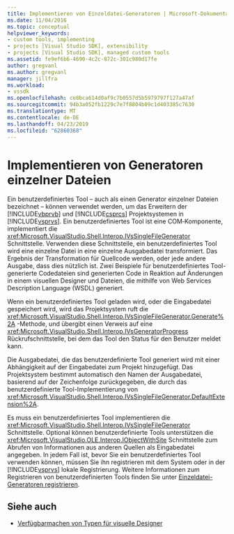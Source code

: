 ```yaml
---
title: Implementieren von Einzeldatei-Generatoren | Microsoft-Dokumentation
ms.date: 11/04/2016
ms.topic: conceptual
helpviewer_keywords:
- custom tools, implementing
- projects [Visual Studio SDK], extensibility
- projects [Visual Studio SDK], managed custom tools
ms.assetid: fe9ef6b6-4690-4c2c-872c-301c980d17fe
author: gregvanl
ms.author: gregvanl
manager: jillfra
ms.workload:
- vssdk
ms.openlocfilehash: ce8bca614d0af9c7b0557d5b5979797f127a47af
ms.sourcegitcommit: 94b3a052fb1229c7e7f8804b09c1d403385c7630
ms.translationtype: MT
ms.contentlocale: de-DE
ms.lasthandoff: 04/23/2019
ms.locfileid: "62860368"
---
```

# <a name="implementing-single-file-generators"></a>Implementieren von Generatoren einzelner Dateien
Ein benutzerdefiniertes Tool – auch als einen Generator einzelner Dateien bezeichnet – können verwendet werden, um das Erweitern der [!INCLUDE[vbprvb](../../code-quality/includes/vbprvb_md.md)] und [!INCLUDE[csprcs](../../data-tools/includes/csprcs_md.md)] Projektsystemen in [!INCLUDE[vsprvs](../../code-quality/includes/vsprvs_md.md)]. Ein benutzerdefiniertes Tool ist eine COM‑Komponente, implementiert die <xref:Microsoft.VisualStudio.Shell.Interop.IVsSingleFileGenerator> Schnittstelle. Verwenden diese Schnittstelle, ein benutzerdefiniertes Tool wird eine einzelne Datei in eine einzelne Ausgabedatei transformiert. Das Ergebnis der Transformation für Quellcode werden, oder jede andere Ausgabe, dass dies nützlich ist. Zwei Beispiele für benutzerdefiniertes Tool-generierte Codedateien sind generierten Code in Reaktion auf Änderungen in einem visuellen Designer und Dateien, die mithilfe von Web Services Description Language (WSDL) generiert.

 Wenn ein benutzerdefiniertes Tool geladen wird, oder die Eingabedatei gespeichert wird, wird das Projektsystem ruft die <xref:Microsoft.VisualStudio.Shell.Interop.IVsSingleFileGenerator.Generate%2A> -Methode, und übergibt einen Verweis auf eine <xref:Microsoft.VisualStudio.Shell.Interop.IVsGeneratorProgress> Rückrufschnittstelle, bei dem das Tool den Status für den Benutzer meldet kann.

 Die Ausgabedatei, die das benutzerdefinierte Tool generiert wird mit einer Abhängigkeit auf der Eingabedatei zum Projekt hinzugefügt. Das Projektsystem bestimmt automatisch den Namen der Ausgabedatei, basierend auf der Zeichenfolge zurückgegeben, die durch das benutzerdefinierte Tool-Implementierung von <xref:Microsoft.VisualStudio.Shell.Interop.IVsSingleFileGenerator.DefaultExtension%2A>.

 Es muss ein benutzerdefiniertes Tool implementieren die <xref:Microsoft.VisualStudio.Shell.Interop.IVsSingleFileGenerator> Schnittstelle. Optional können benutzerdefinierte Tools unterstützen die <xref:Microsoft.VisualStudio.OLE.Interop.IObjectWithSite> Schnittstelle zum Abrufen von Informationen aus anderen Quellen als Eingabedatei angegeben. In jedem Fall ist, bevor Sie ein benutzerdefiniertes Tool verwenden können, müssen Sie ihn registrieren mit dem System oder in der [!INCLUDE[vsprvs](../../code-quality/includes/vsprvs_md.md)] lokale Registrierung. Weitere Informationen zum Registrieren von benutzerdefinierten Tools finden Sie unter [Einzeldatei-Generatoren registrieren](../../extensibility/internals/registering-single-file-generators.md).

## <a name="see-also"></a>Siehe auch
- [Verfügbarmachen von Typen für visuelle Designer](../../extensibility/internals/exposing-types-to-visual-designers.md)